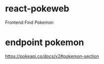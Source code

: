 # react-pokeweb
Frontend Find Pokemon

# endpoint pokemon
https://pokeapi.co/docs/v2#pokemon-section
